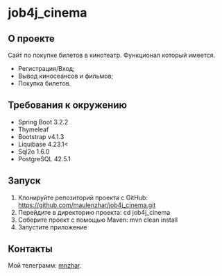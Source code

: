 # job4j_cinema

## О проекте

Сайт по покупке билетов в кинотеатр.
Функционал который имеется.

- Регистрация/Вход;
- Вывод киносеансов и фильмов;
- Покупка билетов.

## Требования к окружению

- Spring Boot 3.2.2
- Thymeleaf
- Bootstrap v4.1.3
- Liquibase 4.23.1<
- Sql2o 1.6.0
- PostgreSQL 42.5.1

## Запуск

1. Клонируйте репозиторий проекта с GitHub: https://github.com/maulenzhar/job4j_cinema.git
2. Перейдите в директорию проекта: cd job4j_cinema
3. Соберите проект с помощью Maven: mvn clean install
4. Запустите приложение

## Контакты

Мой телеграмм: [mnzhar](@mnzhar).  

